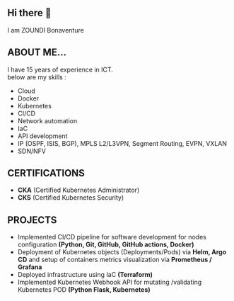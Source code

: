 ## Hi there 👋

I am ZOUNDI Bonaventure



## ABOUT ME...

I have 15 years of experience in ICT.  
below are my skills :  
* Cloud
* Docker
* Kubernetes
* CI/CD
* Network automation
* IaC
* API development
* IP (OSPF, ISIS, BGP), MPLS L2/L3VPN, Segment Routing, EVPN, VXLAN
* SDN/NFV

## CERTIFICATIONS

  * **CKA** (Certified Kubernetes Administrator)
  * **CKS** (Certified Kubernetes Security)


## PROJECTS

  - Implemented CI/CD pipeline for software development for nodes configuration **(Python, Git, GitHub, GitHub actions, Docker)**
  - Deployment of Kubernetes objects (Deployments/Pods) via **Helm, Argo CD** and setup of containers metrics visualization via **Prometheus / Grafana**
  - Deployed infrastructure using IaC **(Terraform)**
  - Implemented Kubernetes Webhook API for mutating /validating Kubernetes POD **(Python Flask, Kubernetes)**
<!--
**zoundibona/zoundibona** is a ✨ _special_ ✨ repository because its `README.md` (this file) appears on your GitHub profile.

Here are some ideas to get you started:

- 🔭 I’m currently working on ...
- 🌱 I’m currently learning ...
- 👯 I’m looking to collaborate on ...
- 🤔 I’m looking for help with ...
- 💬 Ask me about ...
- 📫 How to reach me: ...
- 😄 Pronouns: ...
- ⚡ Fun fact: ...
-->
